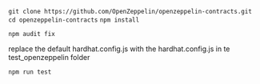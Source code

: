 ```git clone https://github.com/OpenZeppelin/openzeppelin-contracts.git ```
```cd openzeppelin-contracts```
```npm install```

```npm audit fix```

replace the default hardhat.config.js with the hardhat.config.js in te test_openzeppelin folder

```npm run test```